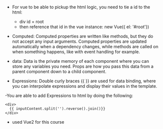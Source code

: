 - For vue to be able to pickup the html logic, you need to tie a id to the html:

  - div id = root
  - then reference that id in the vue instance: new Vue({ el: '#root'})

- Computed: Computed properties are written like methods, but they do not accept any input arguments. Computed properties are updated automatically when a dependency changes, while methods are called on when something happens, like with event handling for example.
- data: Data is the private memory of each component where you can store any variables you need. Props are how you pass this data from a parent component down to a child component.
- Expressions: Double curly braces {{ }} are used for data binding, where you can interpolate expressions and display their values in the template.

-You are able to add Expressions to html by doing the following:

```
<div>
  {{ inputContent.split('').reverse().join()}}
</div>
```

- used Vue2 for this course
